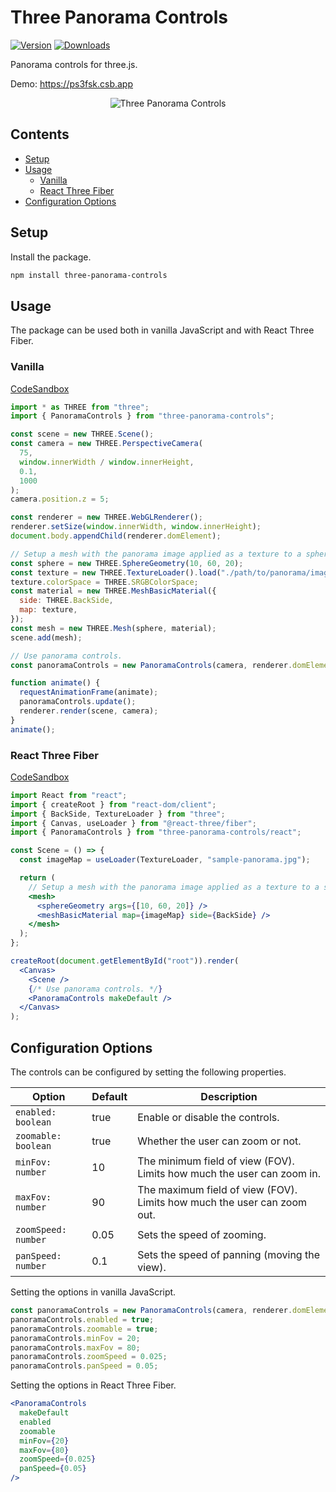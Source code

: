 # Three Panorama Controls

[![Version](https://img.shields.io/npm/v/three-panorama-controls.svg)](https://www.npmjs.com/package/three-panorama-controls)
[![Downloads](https://img.shields.io/npm/dt/three-panorama-controls.svg)](https://www.npmjs.com/package/three-panorama-controls)

Panorama controls for three.js.

Demo: <https://ps3fsk.csb.app>

<div align="center">
  <img alt="Three Panorama Controls" title="Three Panorama Controls Example" src="https://github.com/user-attachments/assets/b6b58bb5-0d10-4d08-9c91-f156d42078a5">
</div>

## Contents

- [Setup](#setup)
- [Usage](#usage)
  - [Vanilla](#vanilla)
  - [React Three Fiber](#react-three-fiber)
- [Configuration Options](#configuration-options)

## Setup

Install the package.

```sh
npm install three-panorama-controls
```

## Usage

The package can be used both in vanilla JavaScript and with React Three Fiber.

### Vanilla

[CodeSandbox](https://codesandbox.io/p/sandbox/4w8jwc)

```js
import * as THREE from "three";
import { PanoramaControls } from "three-panorama-controls";

const scene = new THREE.Scene();
const camera = new THREE.PerspectiveCamera(
  75,
  window.innerWidth / window.innerHeight,
  0.1,
  1000
);
camera.position.z = 5;

const renderer = new THREE.WebGLRenderer();
renderer.setSize(window.innerWidth, window.innerHeight);
document.body.appendChild(renderer.domElement);

// Setup a mesh with the panorama image applied as a texture to a sphere.
const sphere = new THREE.SphereGeometry(10, 60, 20);
const texture = new THREE.TextureLoader().load("./path/to/panorama/image.png");
texture.colorSpace = THREE.SRGBColorSpace;
const material = new THREE.MeshBasicMaterial({
  side: THREE.BackSide,
  map: texture,
});
const mesh = new THREE.Mesh(sphere, material);
scene.add(mesh);

// Use panorama controls.
const panoramaControls = new PanoramaControls(camera, renderer.domElement);

function animate() {
  requestAnimationFrame(animate);
  panoramaControls.update();
  renderer.render(scene, camera);
}
animate();
```

### React Three Fiber

[CodeSandbox](https://codesandbox.io/p/sandbox/ps3fsk)

```jsx
import React from "react";
import { createRoot } from "react-dom/client";
import { BackSide, TextureLoader } from "three";
import { Canvas, useLoader } from "@react-three/fiber";
import { PanoramaControls } from "three-panorama-controls/react";

const Scene = () => {
  const imageMap = useLoader(TextureLoader, "sample-panorama.jpg");

  return (
    // Setup a mesh with the panorama image applied as a texture to a sphere.
    <mesh>
      <sphereGeometry args={[10, 60, 20]} />
      <meshBasicMaterial map={imageMap} side={BackSide} />
    </mesh>
  );
};

createRoot(document.getElementById("root")).render(
  <Canvas>
    <Scene />
    {/* Use panorama controls. */}
    <PanoramaControls makeDefault />
  </Canvas>
);
```

## Configuration Options

The controls can be configured by setting the following properties.

| Option              | Default | Description                                                             |
| ------------------- | ------- | ----------------------------------------------------------------------- |
| `enabled: boolean`  | true    | Enable or disable the controls.                                         |
| `zoomable: boolean` | true    | Whether the user can zoom or not.                                       |
| `minFov: number`    | 10      | The minimum field of view (FOV). Limits how much the user can zoom in.  |
| `maxFov: number`    | 90      | The maximum field of view (FOV). Limits how much the user can zoom out. |
| `zoomSpeed: number` | 0.05    | Sets the speed of zooming.                                              |
| `panSpeed: number`  | 0.1     | Sets the speed of panning (moving the view).                            |

Setting the options in vanilla JavaScript.

```js
const panoramaControls = new PanoramaControls(camera, renderer.domElement);
panoramaControls.enabled = true;
panoramaControls.zoomable = true;
panoramaControls.minFov = 20;
panoramaControls.maxFov = 80;
panoramaControls.zoomSpeed = 0.025;
panoramaControls.panSpeed = 0.05;
```

Setting the options in React Three Fiber.

```jsx
<PanoramaControls
  makeDefault
  enabled
  zoomable
  minFov={20}
  maxFov={80}
  zoomSpeed={0.025}
  panSpeed={0.05}
/>
```
